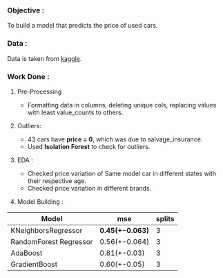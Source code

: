 ### Objective :                  
To build a model that predicts the price of used cars.

### Data :                   
Data is taken from [kaggle](https://www.kaggle.com/doaaalsenani/usa-cers-dataset).


### Work Done :
1. Pre-Processing 
    - Formatting data in columns, deleting unique cols, replacing values with least value_counts to others.
2. Outliers:
     - 43 cars have **price = 0**, which was due to salvage_insurance.
     - Used **Isolation Forest** to check for outliers.
3. EDA :
     - Checked price variation of Same model car in different states with their respective age.
     - Checked price variation in different brands.
  
4. Model Building :

| Model | mse |splits|
|------|------|------|
| KNeighborsRegressor  | **0.45(+-0.063)** | 3 |
|RandomForest Regressor | 0.56(+-0.064) | 3 |
| AdaBoost | 0.81(+-0.03) |3 |
| GradientBoost | 0.60(+-0.05) |3 |

